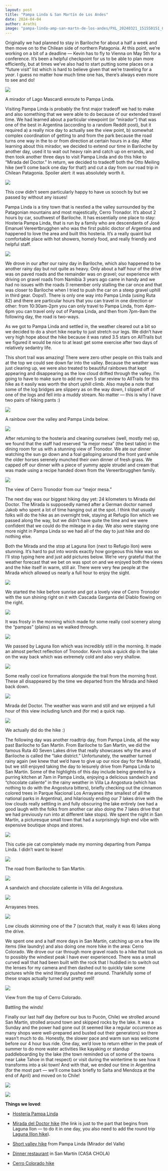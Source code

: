 ```yaml
---
layout: post
title: "Pampa Linda & San Martín de Los Andes"
date: 2024-04-04
author: Arathi
image: "pampa-linda-amp-san-martn-de-los-andes/PXL_20240321_151550151_Original.jpeg"
---
```


Originally we had planned to stay in Bariloche for about a half a week and then move on to the Chilean side of northern Patagonia. At this point, we’re working on a bit of a deadline — Kevin has to fly to Vienna on May 5th for a conference. It’s been a helpful checkpoint for us to be able to plan more efficiently, but at times we’ve also had to start putting some places on a “future visit” list which is hard to believe given that we’re traveling for a _year_. I guess no matter how much time one has, there’s always even more to see and do!



![](assets/img/pampa-linda-amp-san-martn-de-los-andes/P3200005_Original.jpeg)

<figcaption>

A mirador of Lago Mascardi enroute to Pampa Linda.

</figcaption>

Visiting Pampa Linda is probably the first major tradeoff we had to make and also something that we were able to do because of our extended travel time. We had learned about a particular viewpoint (or “mirador”) that was one of the best in Argentina (according to a random Reddit post), but it required a) a really nice day to actually see the view point, b) somewhat complex coordination of getting to and from the park because the road turns one way in the to or from direction at certain hours in a day. After learning about this mirador, we decided to extend our time in Bariloche by another day, used it to wait out heavy rain and catch up on errands, and then took another three days to visit Pampa Linda and do this hike to “Mirada del Doctor.” In return, we decided to tradeoff both the Otto Meiling hike (we’ll come back one day for that!) and cut a day from our road trip in Chilean Patagonia. Spoiler alert: it was absolutely worth it.



![](assets/img/pampa-linda-amp-san-martn-de-los-andes/P3200007_Original.jpeg)

<figcaption>

This cow didn’t seem particularly happy to have us scooch by but we passed by without any issues!

</figcaption>

Pampa Linda is a tiny town that is nestled a the valley surrounded by the Patagonian mountains and most majestically, Cerro Tronador. It’s about 2 hours by car, southwest of Bariloche. It has essentially one place to stay: Hosteria Pampa Linda, that is run by a family who are descendants of José Emanuel Vereertbrugghen who was the first public doctor of Argentina and happened to love the area and built this hosteria. It’s a really quaint but comfortable place with hot showers, homely food, and really friendly and helpful staff.



![](assets/img/pampa-linda-amp-san-martn-de-los-andes/PXL_20240320_174216859_Original.jpeg)

We drove in our after our rainy day in Bariloche, which also happened to be another rainy day but not quite as heavy. Only about a half hour of the drive was on paved roads and the remainder was on gravel; our experience with driving on gravel roads from Namibia 3 years ago came in handy and we had no issues with the roads (I remember only stalling the car once and that was closer to Bariloche when I tried to push the car on a steep gravel uphill in third gear. Oops!). There is only one way into Pampa Linda (using Ruta 82) and there are particular hours that you can travel in one direction or other: from 10:30am-2pm you can only travel to Pampa Linda, from 4pm-6pm you can travel only out of Pampa Linda, and then from 7pm-9am the following day, the road is two-ways.

As we got to Pampa Linda and settled in, the weather cleared out a bit so we decided to do a short hike nearby to just stretch our legs. We didn’t have very high hope about the hike because it was rated 3.5 stars on AllTrails but we figured it would be nice to at least get some exercise after two days of relatively sedantry life.

This short trail was amazing! There were zero other people on this trails and at the top we could see down far into the valley. Because the weather was just clearing up, we were also treated to beautiful rainbows that kept appearing and disappearing as the low cloud drifted through the valley. I’m going to have to make sure to add my own 5 star review to AllTrails for this hike as it easily was worth the short uphill climb. Also maybe a note that some of the log bridges are slippery as on the way down, I slipped off of one of the logs and fell into a muddy stream. No matter — this is why I have two pairs of hiking pants :)



![](assets/img/pampa-linda-amp-san-martn-de-los-andes/P3200024_Original.jpeg)

<figcaption>

A rainbow over the valley and Pampa Linda below.

</figcaption>



![](assets/img/pampa-linda-amp-san-martn-de-los-andes/P3200013_Original.jpeg)

After returning to the hosteria and cleaning ourselves (well, mostly me) up, we found that the staff had reserved “la mejor mesa” (the best table) in the dining room for us with a stunning view of Tronodor. We ate our dinner watching the sun go down and a foal galloping around the front yard while the older horses serenely munched their own dinner of fresh grass. We capped off our dinner with a piece of yummy apple strudel and cream that was made using a recipe handed down from the Vereertbrugghen family.



![](assets/img/pampa-linda-amp-san-martn-de-los-andes/P3200031_Original.jpeg)

<figcaption>

The view of Cerro Tronodor from our “mejor mesa.”

</figcaption>

The next day was our biggest hiking day yet: 24 kilometers to Mirada del Doctor. The Mirada is supposedly named after a German doctor named Jakob who spent a lot of time hanging out at the spot. I think that usually folks will do the hike as an overnight trek, staying at Refugio Ilon which we passed along the way, but we didn’t have quite the time and we were confident that we could do the mileage in a day. We also were staying one more night in Pampa Linda so we had all of the day to just hike and do nothing else. 

Both the Mirada and the stop at Laguna Ilon (next to Refugio Ilon) were stunning. It’s hard to put into words exactly how gorgeous this hike was so I’ll stop typing here and just add pictures below. We’re very grateful that the weather forecast that we bet on was spot on and we enjoyed both the views and the hike itself in warm, still air. There were very few people at the Mirada which allowed us nearly a full hour to enjoy the sight. 



![](assets/img/pampa-linda-amp-san-martn-de-los-andes/P3210047_Original.jpeg)

<figcaption>

We started the hike before sunrise and got a lovely view of Cerro Tronodor with the sun shining right on it with Cascada Garganta del Diablo flowing on the right.

</figcaption>



![](assets/img/pampa-linda-amp-san-martn-de-los-andes/P3210050_Original.jpeg)

<figcaption>

It was frosty in the morning which made for some really cool scenery along the “pampas” (plains) as we walked through.

</figcaption>



![](assets/img/pampa-linda-amp-san-martn-de-los-andes/P3210060_Original.jpeg)

<figcaption>

We passed by Laguna Ilon which was incredibly still in the morning. It made an almost perfect reflection of Tronodor. Kevin took a quick dip in the lake on the way back which was extremely cold and also very shallow.

</figcaption>



![](assets/img/pampa-linda-amp-san-martn-de-los-andes/P3210063_Original.jpeg)

<figcaption>

Some really cool ice formations alongside the trail from the morning frost. These all disappeared by the time we departed from the Mirada and hiked back down.

</figcaption>



![](assets/img/pampa-linda-amp-san-martn-de-los-andes/PXL_20240321_151550151_Original.jpeg)

<figcaption>

Mirada del Doctor. The weather was warm and still and we enjoyed a full hour of this view including lunch and (for me) a quick nap.

</figcaption>



![](assets/img/pampa-linda-amp-san-martn-de-los-andes/20240321_115317_Original.jpeg)

<figcaption>

We actually did do the hike :)

</figcaption>

The following day was another roadtrip day, from Pampa Linda, all the way past Bariloche to San Martín. From Bariloche to San Martín, we did the famous Ruta 40 Seven Lakes drive that really showcases why the area of Bariloche is called the “lake district.” Unfortunately, the weather turned rainy again (we knew that we’d have to give up our nice day for the Mirada), but we still enjoyed taking the day to leisurely drive from Pampa Linda to San Martín. Some of the highlights of this day include being greeted by a purring kitchen at 7am in Pampa Linda, enjoying a delicious sandwich and “chocolate caliente” in the rainy weather in Villa La Angostura (which has nothing to do with the Angostura bitters), briefly checking out the cinnamon colored trees in Parque Nacional Los Arrayanes (the smallest of all the national parks in Argentina), and hilariously ending our 7 lakes drive with the low clouds really settling in and fully obscuring the lake entirely (we had a good laugh with the folks from another car also doing the 7 lakes drive that we had previously run into at different lake stops). We spent the night in San Martín, a picturesque small town that had a surprisingly high end vibe with expensive boutique shops and stores.



![](assets/img/pampa-linda-amp-san-martn-de-los-andes/PXL_20240322_104353737_Original.jpeg)

<figcaption>

This cutie pie cat completely made my morning departing from Pampa Linda. I didn’t want to leave!

</figcaption>



![](assets/img/pampa-linda-amp-san-martn-de-los-andes/P3220099_Original.jpeg)

<figcaption>

The road from Bariloche to San Martín.

</figcaption>



![](assets/img/pampa-linda-amp-san-martn-de-los-andes/PXL_20240322_153245576_Original.jpeg)

<figcaption>

A sandwich and chocolate caliente in Villa del Angostura.

</figcaption>



![](assets/img/pampa-linda-amp-san-martn-de-los-andes/PXL_20240322_171000712_Original.jpeg)

<figcaption>

Arrayanes trees.

</figcaption>



![](assets/img/pampa-linda-amp-san-martn-de-los-andes/P3220127_Original.jpeg)

<figcaption>

Low clouds skimming one of the 7 (scratch that, really it was 6) lakes along the drive.

</figcaption>

We spent one and a half more days in San Martín, catching up on a few life items (like laundry) and also doing one more hike in the area: Cerro Colorado. We drove our car through more gravel roads to a hike that took us to possibly the windiest peak I have ever experienced. There was a small curved wall that had been built with the rock that I huddled in to switch out the lenses for my camera and then dashed out to quickly take some pictures while the wind literally pushed me around. Thankfully some of these snaps actually turned out pretty well! 



![](assets/img/pampa-linda-amp-san-martn-de-los-andes/P3230009_Original.jpeg)

<figcaption>

View from the top of Cerro Colorado.

</figcaption>

Battling the winds!

Finally our last half day (before our bus to Pucón, Chile) we strolled around San Martín, strolled around town and skipped rocks by the lake. It was a Sunday and the power had gone out (it seemed like a regular occurrence as many shops were well-prepared and busted out their generators) so there wasn’t much to do. Honestly, the slower pace and warm sun was welcome before our 4 hour bus ride. One day, we’d love to return either in the peak of summer to do more water activities like kayaking or standup paddleboarding by the lake (the town reminded us of some of the towns near Lake Tahoe in that respect) or visit during the wintertime to see how it transforms into a ski town! And with that, we ended our time in Argentina (for the most part — we’ll come back briefly to Salta and Mendoza at the end of April) and moved on to Chile!



![](assets/img/pampa-linda-amp-san-martn-de-los-andes/P3240006_Original.jpeg)



![](assets/img/pampa-linda-amp-san-martn-de-los-andes/P3240012_Original.jpeg)

**Things we loved**:

- [Hostería Pampa Linda](https://maps.app.goo.gl/oMtAUrVrCRcMU6MQA?g_st=ic)
    
- [Mirada del Doctor hike](https://www.alltrails.com/es/ruta/argentina/rio-negro/sendero-mirada-del-doctor) (the link is just to the part that begins from Laguna Ilon — to do it in one day, you also need to add the round trip [Laguna Illon hike](https://www.alltrails.com/trail/argentina/rio-negro/laguna-ilon-pampa-linda)).
    
- [Short valley hike](https://www.alltrails.com/trail/argentina/rio-negro/mirador-del-valle) from Pampa Linda (Mirador del Valle)
    
- [Dinner restaurant](https://maps.app.goo.gl/kbX8q8qNS5r2napJ8?g_st=ic) in San Martín (CASA CHOLA)
    
- [Cerro Colorado hike](https://www.alltrails.com/trail/argentina/neuquen/cerro-colorado--2)
